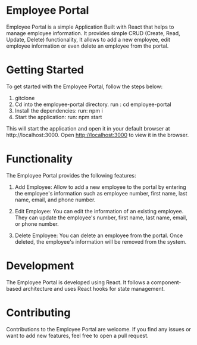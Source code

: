 # Employee Portal

Employee Portal is a simple Application Built with React that
helps to manage employee information.
It provides simple CRUD (Create, Read, Update, Delete) functionality,
It allows to add a new employee, edit employee information or even delete an employee from the portal.

# Getting Started

To get started with the Employee Portal, follow the steps below:

1. gitclone
2. Cd into the employee-portal directory.
   run : cd employee-portal
3. Install the dependencies:
   run: npm i
4. Start the application:
   run: npm start

This will start the application and open it in your default browser at http://localhost:3000.
Open [http://localhost:3000](http://localhost:3000) to view it in the browser.

# Functionality

The Employee Portal provides the following features:

1. Add Employee: Allow to add a new employee to the portal by entering the employee's information such as employee number, first name, last name, email, and phone number.

2. Edit Employee: You can edit the information of an existing employee. They can update the employee's number, first name, last name, email, or phone number.

3. Delete Employee: You can delete an employee from the portal. Once deleted, the employee's information will be removed from the system.

# Development

The Employee Portal is developed using React. It follows a component-based architecture and uses React hooks for state management.

# Contributing

Contributions to the Employee Portal are welcome. If you find any issues or want to add new features, feel free to open a pull request.
